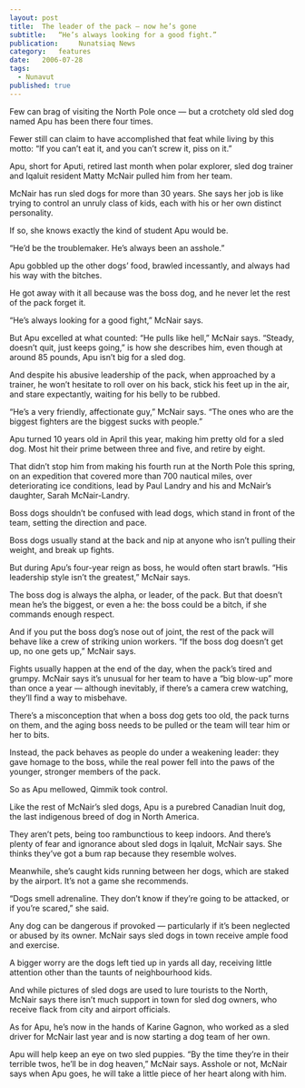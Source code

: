```yaml
---
layout:	post
title:	The leader of the pack — now he’s gone
subtitle:	“He’s always looking for a good fight.”
publication:     Nunatsiaq News
category:	features
date:	2006-07-28
tags: 
  - Nunavut
published: true
---
```


Few can brag of visiting the North Pole once — but a crotchety old sled dog named Apu has been there four times.

Fewer still can claim to have accomplished that feat while living by this motto: “If you can’t eat it, and you can’t screw it, piss on it.”

Apu, short for Aputi, retired last month when polar explorer, sled dog trainer and Iqaluit resident Matty McNair pulled him from her team.

McNair has run sled dogs for more than 30 years. She says her job is like trying to control an unruly class of kids, each with his or her own distinct personality.

If so, she knows exactly the kind of student Apu would be.

“He’d be the troublemaker. He’s always been an asshole.” <!-- BREAK -->

Apu gobbled up the other dogs’ food, brawled incessantly, and always had his way with the bitches.

He got away with it all because was the boss dog, and he never let the rest of the pack forget it.

“He’s always looking for a good fight,” McNair says.

But Apu excelled at what counted: “He pulls like hell,” McNair says. “Steady, doesn’t quit, just keeps going,” is how she describes him, even though at around 85 pounds, Apu isn’t big for a sled dog.

And despite his abusive leadership of the pack, when approached by a trainer, he won’t hesitate to roll over on his back, stick his feet up in the air, and stare expectantly, waiting for his belly to be rubbed.

“He’s a very friendly, affectionate guy,” McNair says. “The ones who are the biggest fighters are the biggest sucks with people.”

Apu turned 10 years old in April this year, making him pretty old for a sled dog. Most hit their prime between three and five, and retire by eight.

That didn’t stop him from making his fourth run at the North Pole this spring, on an expedition that covered more than 700 nautical miles, over deteriorating ice conditions, lead by Paul Landry and his and McNair’s daughter, Sarah McNair-Landry.

Boss dogs shouldn’t be confused with lead dogs, which stand in front of the team, setting the direction and pace.

Boss dogs usually stand at the back and nip at anyone who isn’t pulling their weight, and break up fights.

But during Apu’s four-year reign as boss, he would often start brawls. “His leadership style isn’t the greatest,” McNair says.

The boss dog is always the alpha, or leader, of the pack. But that doesn’t mean he’s the biggest, or even a he: the boss could be a bitch, if she commands enough respect.

And if you put the boss dog’s nose out of joint, the rest of the pack will behave like a crew of striking union workers. “If the boss dog doesn’t get up, no one gets up,” McNair says.

Fights usually happen at the end of the day, when the pack’s tired and grumpy. McNair says it’s unusual for her team to have a “big blow-up” more than once a year — although inevitably, if there’s a camera crew watching, they’ll find a way to misbehave.

There’s a misconception that when a boss dog gets too old, the pack turns on them, and the aging boss needs to be pulled or the team will tear him or her to bits.

Instead, the pack behaves as people do under a weakening leader: they gave homage to the boss, while the real power fell into the paws of the younger, stronger members of the pack.

So as Apu mellowed, Qimmik took control.

Like the rest of McNair’s sled dogs, Apu is a purebred Canadian Inuit dog, the last indigenous breed of dog in North America.

They aren’t pets, being too rambunctious to keep indoors. And there’s plenty of fear and ignorance about sled dogs in Iqaluit, McNair says. She thinks they’ve got a bum rap because they resemble wolves.

Meanwhile, she’s caught kids running between her dogs, which are staked by the airport. It’s not a game she recommends.

“Dogs smell adrenaline. They don’t know if they’re going to be attacked, or if you’re scared,” she said.

Any dog can be dangerous if provoked — particularly if it’s been neglected or abused by its owner. McNair says sled dogs in town receive ample food and exercise.

A bigger worry are the dogs left tied up in yards all day, receiving little attention other than the taunts of neighbourhood kids.

And while pictures of sled dogs are used to lure tourists to the North, McNair says there isn’t much support in town for sled dog owners, who receive flack from city and airport officials.

As for Apu, he’s now in the hands of Karine Gagnon, who worked as a sled driver for McNair last year and is now starting a dog team of her own.

Apu will help keep an eye on two sled puppies. “By the time they’re in their terrible twos, he’ll be in dog heaven,” McNair says.
Asshole or not, McNair says when Apu goes, he will take a little piece of her heart along with him.